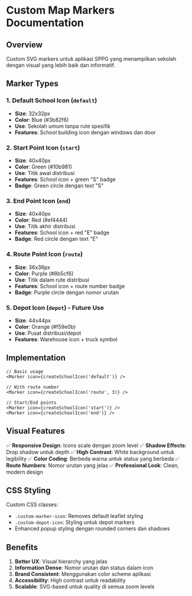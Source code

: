 # Custom Map Markers Documentation

## Overview
Custom SVG markers untuk aplikasi SPPG yang menampilkan sekolah dengan visual yang lebih baik dan informatif.

## Marker Types

### 1. Default School Icon (`default`)
- **Size**: 32x32px
- **Color**: Blue (#3b82f6)
- **Use**: Sekolah umum tanpa rute spesifik
- **Features**: School building icon dengan windows dan door

### 2. Start Point Icon (`start`)
- **Size**: 40x40px  
- **Color**: Green (#10b981)
- **Use**: Titik awal distribusi
- **Features**: School icon + green "S" badge
- **Badge**: Green circle dengan text "S"

### 3. End Point Icon (`end`)
- **Size**: 40x40px
- **Color**: Red (#ef4444) 
- **Use**: Titik akhir distribusi
- **Features**: School icon + red "E" badge
- **Badge**: Red circle dengan text "E"

### 4. Route Point Icon (`route`)
- **Size**: 36x36px
- **Color**: Purple (#8b5cf6)
- **Use**: Titik dalam rute distribusi
- **Features**: School icon + route number badge
- **Badge**: Purple circle dengan nomor urutan

### 5. Depot Icon (`depot`) - Future Use
- **Size**: 44x44px
- **Color**: Orange (#f59e0b)
- **Use**: Pusat distribusi/depot
- **Features**: Warehouse icon + truck symbol

## Implementation

```tsx
// Basic usage
<Marker icon={createSchoolIcon('default')} />

// With route number
<Marker icon={createSchoolIcon('route', 3)} />

// Start/End points  
<Marker icon={createSchoolIcon('start')} />
<Marker icon={createSchoolIcon('end')} />
```

## Visual Features

✅ **Responsive Design**: Icons scale dengan zoom level
✅ **Shadow Effects**: Drop shadow untuk depth
✅ **High Contrast**: White background untuk legibility
✅ **Color Coding**: Berbeda warna untuk status yang berbeda
✅ **Route Numbers**: Nomor urutan yang jelas
✅ **Professional Look**: Clean, modern design

## CSS Styling

Custom CSS classes:
- `.custom-marker-icon`: Removes default leaflet styling
- `.custom-depot-icon`: Styling untuk depot markers
- Enhanced popup styling dengan rounded corners dan shadows

## Benefits

1. **Better UX**: Visual hierarchy yang jelas
2. **Information Dense**: Nomor urutan dan status dalam icon
3. **Brand Consistent**: Menggunakan color scheme aplikasi
4. **Accessibility**: High contrast untuk readability
5. **Scalable**: SVG-based untuk quality di semua zoom levels
